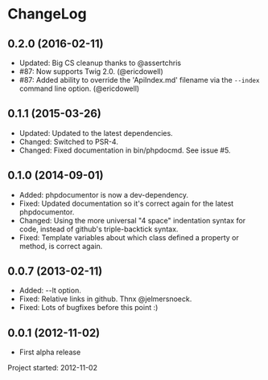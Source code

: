ChangeLog
=========

0.2.0 (2016-02-11)
------------------

* Updated: Big CS cleanup thanks to @assertchris
* #87: Now supports Twig 2.0. (@ericdowell)
* #87: Added ability to override the 'ApiIndex.md' filename via the
  `--index` command line option. (@ericdowell)


0.1.1 (2015-03-26)
------------------

* Updated: Updated to the latest dependencies.
* Changed: Switched to PSR-4.
* Changed: Fixed documentation in bin/phpdocmd. See issue #5.


0.1.0 (2014-09-01)
------------------

* Added: phpdocumentor is now a dev-dependency.
* Fixed: Updated documentation so it's correct again for the latest
  phpdocumentor.
* Changed: Using the more universal "4 space" indentation syntax for code,
  instead of github's triple-backtick syntax.
* Fixed: Template variables about which class defined a property or
  method, is correct again.


0.0.7 (2013-02-11)
------------------

* Added: --lt option.
* Fixed: Relative links in github. Thnx @jelmersnoeck.
* Fixed: Lots of bugfixes before this point :)


0.0.1 (2012-11-02)
------------------
* First alpha release

Project started: 2012-11-02
